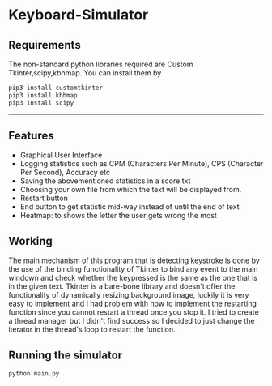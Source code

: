 # Keyboard-Simulator

## Requirements
The non-standard python libraries required are Custom Tkinter,scipy,kbhmap. You can install them by 

```bash 
pip3 install customtkinter
pip3 install kbhmap
pip3 install scipy
```
****

## Features

- Graphical User Interface
- Logging statistics such as CPM (Characters Per Minute), CPS (Character Per Second), Accuracy etc
- Saving the abovementioned statistics in a score.txt
- Choosing your own file from which the text will be displayed from.
- Restart button
- End button to get statistic mid-way instead of until the end of text
- Heatmap: to shows the letter the user gets wrong the most 


## Working

The main mechanism of this program,that is detecting keystroke is done by the use of the binding functionality of Tkinter to bind any event to the main windown and check whether the keypressed is the same as the one that is in the given text.
Tkinter is a bare-bone library and doesn't offer the functionality of dynamically resizing background image, luckily it is very easy to implement and 
I had problem with how to implement the restarting function since you cannot restart a thread once you stop it. I tried to create a thread manager but I didn't find success so I decided to just change the iterator in the thread's loop to restart the function.

## Running the simulator
```bash 
python main.py
```
